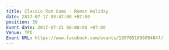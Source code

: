 ```yaml
---
title: Classic Rom Coms - Roman Holiday
date: 2017-07-17 08:47:00 +07:00
position: 39
Event date: 2017-07-21 00:00:00 +07:00
Venue: TPD
Event URL: https://www.facebook.com/events/1907851896094847/
---
```


